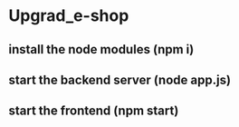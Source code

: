 # Upgrad_e-shop
## install the node modules (npm i)
## start the backend server (node app.js)
## start the frontend (npm start)

